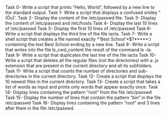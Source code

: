 Task 0- Write a script that prints “Hello, World”, followed by a new line to the standard output.
Task 1- Write a script that displays a confused smiley "(Ôo)'.
Task 2- Display the content of the /etc/passwd file.
Task 3- Display the content of /etc/passwd and /etc/hosts
Task 4- Display the last 10 lines of /etc/passwd
Task 5- Display the first 10 lines of /etc/passwd
Task 6- Write a script that displays the third line of the file iacta.
Task 7- Write a shell script that creates a file named exactly \*\'Best School\'\*$\?\*\*\*\*\*:) containing the text Best School ending by a new line.
Task 8- Write a script that writes into the file ls_cwd_content the result of the command ls -la. 
Task 9- Write a script that duplicates the last line of the file iacta
Task 10- Write a script that deletes all the regular files (not the directories) with a .js extension that are present in the current directory and all its subfolders.
Task 11- Write a script that counts the number of directories and sub-directories in the current directory.
Task 12- Create a script that displays the 10 newest files in the current directory.
Task 13- Create a script that takes a list of words as input and prints only words that appear exactly once.
Task 14- Display lines containing the pattern “root” from the file /etc/passwd
Task 15- Display the number of lines that contain the pattern “bin” in the file /etc/passwd
Task 16- Display lines containing the pattern “root” and 3 lines after them in the file /etc/passwd.
